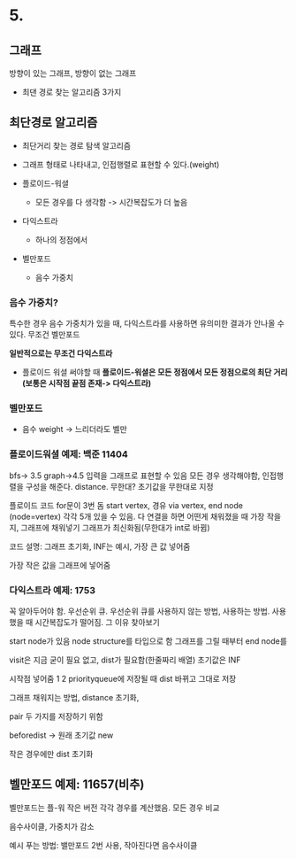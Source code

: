 # 5.

## 그래프
방향이 있는 그래프, 방향이 없는 그래프

* 최댄 경로 찾는 알고리즘 3가지

## 최단경로 알고리즘
* 최단거리 찾는 경로 탐색 알고리즘
* 그래프 형태로 나타내고, 인접행렬로 표현할 수 있다.(weight)

* 플로이드-워셜
    * 모든 경우를 다 생각함 -> 시간복잡도가 더 높음
* 다익스트라
    * 하나의 정점에서 
* 벨만포드
    * 음수 가중치

### 음수 가중치?
특수한 경우
음수 가중치가 있을 때, 다익스트라를 사용하면 유의미한 결과가 안나올 수 있다. 무조건 벨만포드

**일반적으로는 무조건 다익스트라**

* 플로이드 워셜 써야할 때
**플로이드-워셜은 모든 정점에서 모든 정점으로의 최단 거리 (보통은 시작점 끝점 존재-> 다익스트라)**

### 벨만포드
* 음수 weight -> 느리더라도 벨만


### 플로이드워셜 예제: 백준 11404
bfs-> 3.5 graph->4.5
입력을 그래프로 표현할 수 있음
모든 경우 생각해야함, 인접행렬을 구성을 해준다.
distance.
무한대? 초기값을 무한대로 지정

플로이드 코드
for문이 3번 돔
start vertex, 경유 via vertex, end node (node=vertex)
각각 5개 있을 수 있음. 다 연결을 하면 어떤게 채워졌을 때 가장 작을지, 그래프에 채워넣기
그래프가 최신화됨(무한대가 int로 바뀜)

코드 설명: 그래프 초기화, INF는 예시, 가장 큰 값 넣어줌

가장 작은 값을 그래프에 넣어줌


### 다익스트라 예제: 1753
꼭 알아두어야 함. 
우선순위 큐.
우선순위 큐를 사용하지 않는 방법, 사용하는 방법. 사용했을 때 시간복잡도가 떨어짐. 그 이유 찾아보기

start node가 있음
node structure를 타입으로 함
그래프를 그릴 때부터 end node를

visit은 지금 굳이 필요 없고, dist가 필요함(한줄짜리 배열)
초기값은 INF

시작점 넣어줌
1
2 priorityqueue에 저장될 때 dist 바뀌고 그대로 저장

그래프 채워지는 방법, distance 초기화, 

pair 두 가지를 저장하기 위함

beforedist -> 원래 초기값
new

작은 경우에만 dist 초기화

## 벨만포드 예제: 11657(비추)

벨만포드는 플-워 작은 버전
각각 경우를 계산했음. 
모든 경우 비교

음수사이클, 가중치가 감소

예시 푸는 방법: 밸만포드 2번 사용, 작아진다면 음수사이클
